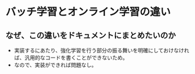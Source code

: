 # バッチ学習とオンライン学習の違い

## なぜ、この違いをドキュメントにまとめたいのか
- 実装するにあたり、強化学習を行う部分の振る舞いを明確にしておけなければ、汎用的なコードを書くことができないため。
- なので、実装ができれば問題なし。
